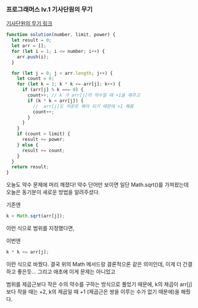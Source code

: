 ### 프로그래머스 lv.1 기사단원의 무기

[기사단원의 무기 링크](https://school.programmers.co.kr/learn/courses/30/lessons/136798)

```js
function solution(number, limit, power) {
  let result = 0;
  let arr = [];
  for (let i = 1; i <= number; i++) {
    arr.push(i);
  }

  for (let j = 0; j < arr.length; j++) {
    let count = 0;
    for (let k = 1; k * k <= arr[j]; k++) {
      if (arr[j] % k === 0) {
        count++; // k 가 arr[j]의 약수일 때 +1을 해주고
        if (k * k < arr[j]) {
          //  arr[j]도 카운트 해야 되기 때문에 +1 해줌
          count++;
        }
      }
    }
    if (count > limit) {
      result += power;
    } else {
      result += count;
    }
  }
  return result;
}
```

오늘도 약수 문제에 머리 깨졌다! 약수 단어만 보이면 일단 Math.sqrt()를 가져왔는데 오늘은 동기분이 새로운 방법을 알려주셨다.

기존엔

```js
k < Math.sqrt(arr[j]);
```

이런 식으로 범위를 지정했다면,

이번엔

```js
k * k <= arr[j];
```

이런 식으로 바꿨다. 결국 위의 Math 메서드랑 결론적으론 같은 의미인데, 이게 더 간결하고 좋은듯...
그리고 애초에 이게 문제는 아니었고

범위를 제곱근보다 작은 수의 약수를 구하는 방식으로 풀었기 때문에,
k의 제곱이 arr[j] 보다 작을 때는 +2, k의 제곱일 때 +1 (제곱근은 쌍을 이루는 수가 없기 때문에)을 해줬다.
